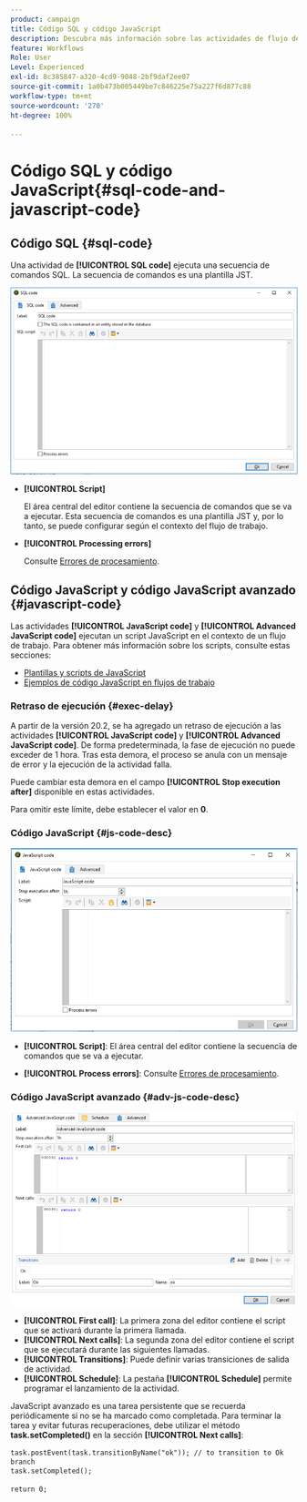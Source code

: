 ```yaml
---
product: campaign
title: Código SQL y código JavaScript
description: Descubra más información sobre las actividades de flujo de trabajo de código SQL y código JavaScript
feature: Workflows
Role: User
Level: Experienced
exl-id: 8c385847-a320-4cd9-9048-2bf9daf2ee07
source-git-commit: 1a0b473b005449be7c846225e75a227f6d877c88
workflow-type: tm+mt
source-wordcount: '270'
ht-degree: 100%

---
```


# Código SQL y código JavaScript{#sql-code-and-javascript-code}



## Código SQL {#sql-code}

Una actividad de **[!UICONTROL SQL code]** ejecuta una secuencia de comandos SQL. La secuencia de comandos es una plantilla JST.

![](assets/sql_code.png)

* **[!UICONTROL Script]**

  El área central del editor contiene la secuencia de comandos que se va a ejecutar. Esta secuencia de comandos es una plantilla JST y, por lo tanto, se puede configurar según el contexto del flujo de trabajo.

* **[!UICONTROL Processing errors]**

  Consulte [Errores de procesamiento](monitor-workflow-execution.md#processing-errors).

## Código JavaScript y código JavaScript avanzado {#javascript-code}

Las actividades **[!UICONTROL JavaScript code]** y **[!UICONTROL Advanced JavaScript code]** ejecutan un script JavaScript en el contexto de un flujo de trabajo. Para obtener más información sobre los scripts, consulte estas secciones:

* [Plantillas y scripts de JavaScript](javascript-scripts-and-templates.md)
* [Ejemplos de código JavaScript en flujos de trabajo](javascript-in-workflows.md)

### Retraso de ejecución {#exec-delay}

A partir de la versión 20.2, se ha agregado un retraso de ejecución a las actividades **[!UICONTROL JavaScript code]** y **[!UICONTROL Advanced JavaScript code]**. De forma predeterminada, la fase de ejecución no puede exceder de 1 hora. Tras esta demora, el proceso se anula con un mensaje de error y la ejecución de la actividad falla.

Puede cambiar esta demora en el campo **[!UICONTROL Stop execution after]** disponible en estas actividades.

Para omitir este límite, debe establecer el valor en **0**.

### Código JavaScript {#js-code-desc}

![](assets/javascript_code.png)

* **[!UICONTROL Script]**: El área central del editor contiene la secuencia de comandos que se va a ejecutar.

* **[!UICONTROL Process errors]**: Consulte [Errores de procesamiento](monitor-workflow-execution.md#processing-errors).

### Código JavaScript avanzado {#adv-js-code-desc}

![](assets/advanced_javascript_code.png)

* **[!UICONTROL First call]**: La primera zona del editor contiene el script que se activará durante la primera llamada.
* **[!UICONTROL Next calls]**: La segunda zona del editor contiene el script que se ejecutará durante las siguientes llamadas.
* **[!UICONTROL Transitions]**: Puede definir varias transiciones de salida de actividad.
* **[!UICONTROL Schedule]**: La pestaña **[!UICONTROL Schedule]** permite programar el lanzamiento de la actividad.

JavaScript avanzado es una tarea persistente que se recuerda periódicamente si no se ha marcado como completada. Para terminar la tarea y evitar futuras recuperaciones, debe utilizar el método **task.setCompleted()** en la sección **[!UICONTROL Next calls]**:

```
task.postEvent(task.transitionByName("ok")); // to transition to Ok branch
task.setCompleted();

return 0;
```
